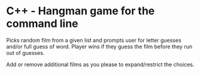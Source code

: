 # C++ - Hangman game for the command line


Picks random film from a given list and prompts user for letter guesses and/or full guess of word.
Player wins if they guess the film before they run out of guesses.

Add or remove additional films as you please to expand/restrict the choices.

